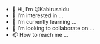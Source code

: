 - 👋 Hi, I’m @Kabirusaidu
- 👀 I’m interested in ...
- 🌱 I’m currently learning ...
- 💞️ I’m looking to collaborate on ...
- 📫 How to reach me ...

<!---
Kabirusaidu/Kabirusaidu is a ✨ special ✨ repository because its `README.md` (this file) appears on your GitHub profile.
You can click the Preview link to take a look at your changes.
--->
